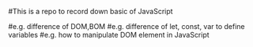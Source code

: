 #This is a repo to record down basic of JavaScript

#e.g. difference of DOM,BOM
#e.g. difference of let, const, var to define variables
#e.g. how to manipulate DOM element in JavaScript
